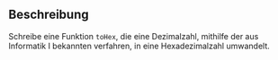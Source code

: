 ## Beschreibung

Schreibe eine Funktion `toHex`, die eine Dezimalzahl, mithilfe der aus Informatik I bekannten verfahren, in eine Hexadezimalzahl umwandelt.